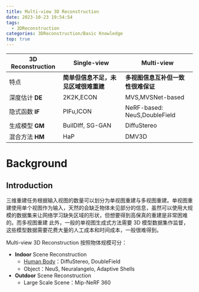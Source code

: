 ```yaml
---
title: Multi-view 3D Reconstruction
date: 2023-10-23 19:54:54
tags:
  - 3DReconstruction
categories: 3DReconstruction/Basic Knowledge
top: true
---
```


| 3D Reconstruction | Single-view                          | Multi-view                         |
| ----------------- | ------------------------------------ | ---------------------------------- |
| 特点              | **简单但信息不足，未见区域很难重建** | **多视图信息互补但一致性很难保证** |
| 深度估计 **DE**          | 2K2K,ECON                            | MVS,MVSNet-based                   |
| 隐式函数 **IF**          | PIFu,ICON                            | NeRF-based: NeuS,DoubleField       |
| 生成模型 **GM**            | BuilDIff, SG-GAN                     | DiffuStereo                        |
| 混合方法 **HM**          | HaP                                  | DMV3D                                   |

<!-- more -->

# Background

## Introduction

三维重建任务根据输入视图的数量可以划分为单视图重建与多视图重建。单视图重建使用单个视图作为输入，天然的会缺乏物体未见部分的信息，虽然可以使用大规模的数据集来让网络学习缺失区域的形状，但想要得到高保真的重建是非常困难的。而多视图重建
此外，一般的单视图生成式方法需要 3D 模型数据集作监督，这些模型数据需要花费大量的人工成本和时间成本，一般很难得到。

Multi-view 3D Reconstruction 按照物体规模可分：
- **Indoor** Scene Reconstruction
  - [Human Body](Multi-view%20Human%20Body%20Reconstruction.md)：DiffuStereo, DoubleField
  - Object：NeuS, Neuralangelo, Adaptive Shells
- **Outdoor** Scene Reconstruction
  - Large Scale Scene：Mip-NeRF 360


